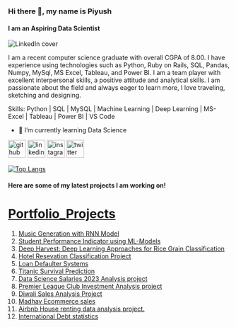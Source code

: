 ### Hi there 👋, my name is Piyush
#### I am an Aspiring Data Scientist

![LinkedIn cover](https://github.com/piyush8227/piyush8227/assets/78916771/ae43308c-ae47-4f21-a749-57c35f154a73)

I am a recent computer science graduate with overall CGPA of 8.00.
I have experience using technologies such as Python, Ruby on Rails, SQL, Pandas, Numpy, MySql, MS Excel, Tableau, and Power BI.
I am a team player with excellent interpersonal skills, a positive attitude and analytical skills.
I am passionate about the field and always eager to learn more, I love traveling, sketching and designing.

Skills: Python | SQL | MySQL | Machine Learning | Deep Learning | MS-Excel | Tableau | Power BI | VS Code 

- 🌱 I’m currently learning Data Science 


[<img src='https://cdn.jsdelivr.net/npm/simple-icons@3.0.1/icons/github.svg' alt='github' height='40'>](https://github.com/piyush8227)  [<img src='https://cdn.jsdelivr.net/npm/simple-icons@3.0.1/icons/linkedin.svg' alt='linkedin' height='40'>](https://www.linkedin.com/in/piyush-more/)  [<img src='https://cdn.jsdelivr.net/npm/simple-icons@3.0.1/icons/instagram.svg' alt='instagram' height='40'>](https://www.instagram.com/piyushm8227/)  [<img src='https://cdn.jsdelivr.net/npm/simple-icons@3.0.1/icons/twitter.svg' alt='twitter' height='40'>](https://twitter.com/Piyush_9034)  

[![Top Langs](https://github-readme-stats.vercel.app/api/top-langs/?username=piyush8227)](https://github.com/anuraghazra/github-readme-stats)

#### Here are some of my latest projects I am working on!

# [Portfolio_Projects](https://github.com/piyush8227/Portfolio_Projects)

1. [Music Generation with RNN Model](https://github.com/piyush8227/Portfolio_Projects/tree/main/Music%20Generation%20With%20Character%20RNN)
2. [Student Performance Indicator using ML-Models](https://github.com/piyush8227/Student-Performance-Indicator-using-ML-Models)
3. [Deep Harvest: Deep Learning Approaches for Rice Grain Classification](https://github.com/piyush8227/Rice-Grain-Image-Classification-Task)
4. [Hotel Resevation Classification Project](https://github.com/piyush8227/Portfolio_Projects/tree/main/Hotel%20Reservation%20Project)
5. [Loan Defaulter Systems](https://github.com/piyush8227/Portfolio_Projects/tree/main/Loan%20Defaulter%20System)
6. [Titanic Survival Prediction](https://github.com/piyush8227/Portfolio_Projects/tree/main/Titanic%20Data%20Mini%20Project)
7. [Data Science Salaries 2023 Analysis project](https://github.com/piyush8227/Portfolio_Projects/tree/main/Data%20Science%20Salaries%202023)
8. [Premier League Club Investment Analysis project](https://github.com/piyush8227/Portfolio_Projects/tree/main/Premier-League-Club-Investment)
9. [Diwali Sales Analysis Project](https://github.com/piyush8227/Portfolio_Projects/tree/main/Diwali%20Sales%20Data)
10. [Madhav Ecommerce sales](https://github.com/piyush8227/Portfolio_Projects/tree/main/Madhav%20Ecommerce%20Sales)
11. [Airbnb House renting data analysis project.](https://github.com/piyush8227/Portfolio_Projects/tree/main/Airbnb)
12. [International Debt statistics](https://github.com/piyush8227/Portfolio_Projects/tree/main/Analyze_International_Debt_Statistics)
